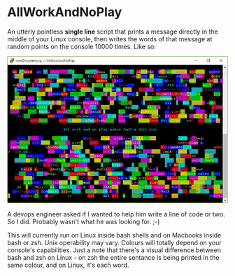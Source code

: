 # AllWorkAndNoPlay

An utterly pointless **single line** script that prints a message directly in the middle of your Linux console, then
writes the words of that message at random points on the console 10000 times.  Like so:

![Screenshot](https://github.com/bocan/AllWorkAndNoPlay/blob/master/Capture.PNG)

A devops engineer asked if I wanted to help him write a line of code or two.  So I did.  Probably wasn't what he was
looking for.  ;-)

This will currently run on Linux inside bash shells and on Macbooks inside bash or zsh.  Unix operability may vary.  Colours will totally depend on your console's capabilities.  Just a note that there's a visual difference between bash and zsh on Linux - on zsh the entire sentance is being printed in the same colour, and on Linux, it's each word.

